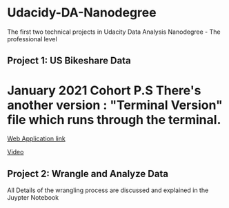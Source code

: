 # Udacidy-DA-Nanodegree
The first two technical projects in Udacity Data Analysis Nanodegree - The professional level

## Project 1: US Bikeshare Data

January 2021 Cohort
P.S There's another version : "Terminal Version" file which runs through the terminal.
=======

[Web Application link](http://usbikesharedata.pythonanywhere.com/)

[Video](https://www.youtube.com/watch?v=FxI24sJoJsU)

## Project 2: Wrangle and Analyze Data

All Details of the wrangling process are discussed and explained in the Juypter Notebook
